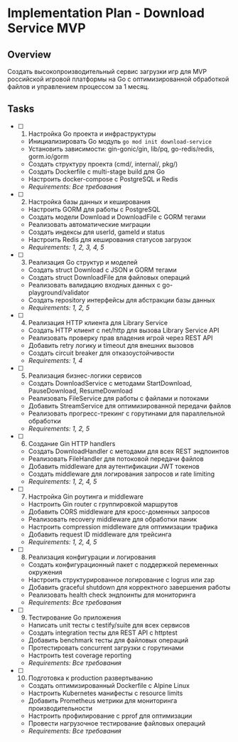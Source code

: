 # Implementation Plan - Download Service MVP

## Overview

Создать высокопроизводительный сервис загрузки игр для MVP российской игровой платформы на Go с оптимизированной обработкой файлов и управлением процессом за 1 месяц.

## Tasks

- [ ] 1. Настройка Go проекта и инфраструктуры
  - Инициализировать Go модуль `go mod init download-service`
  - Установить зависимости: gin-gonic/gin, lib/pq, go-redis/redis, gorm.io/gorm
  - Создать структуру проекта (cmd/, internal/, pkg/)
  - Создать Dockerfile с multi-stage build для Go
  - Настроить docker-compose с PostgreSQL и Redis
  - _Requirements: Все требования_

- [ ] 2. Настройка базы данных и кеширования
  - Настроить GORM для работы с PostgreSQL
  - Создать модели Download и DownloadFile с GORM тегами
  - Реализовать автоматические миграции
  - Создать индексы для userId, gameId и status
  - Настроить Redis для кеширования статусов загрузок
  - _Requirements: 1, 2, 3, 4, 5_

- [ ] 3. Реализация Go структур и моделей
  - Создать struct Download с JSON и GORM тегами
  - Создать struct DownloadFile для файловых операций
  - Реализовать валидацию входных данных с go-playground/validator
  - Создать repository интерфейсы для абстракции базы данных
  - _Requirements: 1, 2, 5_

- [ ] 4. Реализация HTTP клиента для Library Service
  - Создать HTTP клиент с net/http для вызова Library Service API
  - Реализовать проверку прав владения игрой через REST API
  - Добавить retry логику и timeout для внешних вызовов
  - Создать circuit breaker для отказоустойчивости
  - _Requirements: 1, 4_

- [ ] 5. Реализация бизнес-логики сервисов
  - Создать DownloadService с методами StartDownload, PauseDownload, ResumeDownload
  - Реализовать FileService для работы с файлами и потоками
  - Добавить StreamService для оптимизированной передачи файлов
  - Реализовать прогресс-трекинг с горутинами для параллельной обработки
  - _Requirements: 1, 2, 5_

- [ ] 6. Создание Gin HTTP handlers
  - Создать DownloadHandler с методами для всех REST эндпоинтов
  - Реализовать FileHandler для потоковой передачи файлов
  - Добавить middleware для аутентификации JWT токенов
  - Создать middleware для логирования запросов и rate limiting
  - _Requirements: 1, 2, 4, 5_

- [ ] 7. Настройка Gin роутинга и middleware
  - Настроить Gin router с группировкой маршрутов
  - Добавить CORS middleware для кросс-доменных запросов
  - Реализовать recovery middleware для обработки паник
  - Настроить compression middleware для оптимизации трафика
  - Добавить request ID middleware для трейсинга
  - _Requirements: 1, 2, 4, 5_

- [ ] 8. Реализация конфигурации и логирования
  - Создать конфигурационный пакет с поддержкой переменных окружения
  - Настроить структурированное логирование с logrus или zap
  - Добавить graceful shutdown для корректного завершения работы
  - Реализовать health check эндпоинты для мониторинга
  - _Requirements: Все требования_

- [ ] 9. Тестирование Go приложения
  - Написать unit тесты с testify/suite для всех сервисов
  - Создать integration тесты для REST API с httptest
  - Добавить benchmark тесты для файловых операций
  - Протестировать concurrent загрузки с горутинами
  - Настроить test coverage reporting
  - _Requirements: Все требования_

- [ ] 10. Подготовка к production развертыванию
  - Создать оптимизированный Dockerfile с Alpine Linux
  - Настроить Kubernetes манифесты с resource limits
  - Добавить Prometheus метрики для мониторинга производительности
  - Настроить профилирование с pprof для оптимизации
  - Провести нагрузочное тестирование файловых операций
  - _Requirements: Все требования_
